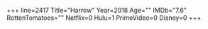 +++
line=2417
Title="Harrow"
Year=2018
Age=""
IMDb="7.6"
RottenTomatoes=""
Netflix=0
Hulu=1
PrimeVideo=0
Disney=0
+++

